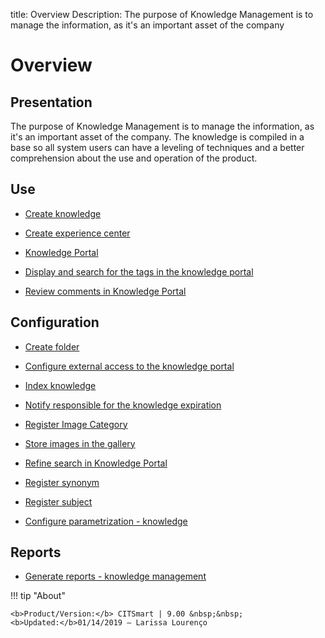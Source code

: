title: Overview
Description: The purpose of Knowledge Management is to manage the information, as it's an important asset of the company 
# Overview

Presentation
----------------

The purpose of Knowledge Management is to manage the information, as it's an
important asset of the company. The knowledge is compiled in a base so all
system users can have a leveling of techniques and a better comprehension about
the use and operation of the product.

Use
-------

- [Create knowledge](/en-us/citsmart-platform-8/processes/knowledge/use/create-knowledge.html)

- [Create experience center](/en-us/citsmart-platform-8/processes/knowledge/use/create-experience-center.html)

- [Knowledge Portal](/en-us/citsmart-platform-8/processes/knowledge/use/knowledge-portal.html)

- [Display and search for the tags in the knowledge portal](/en-us/citsmart-platform-8/processes/knowledge/use/display-tags-on-knowledge-portal.html)

- [Review comments in Knowledge Portal](/en-us/citsmart-platform-8/processes/knowledge/use/review-reviews.html)

Configuration
-----------------

- [Create folder](/en-us/citsmart-platform-8/processes/knowledge/configuration/create-folder.html)

- [Configure external access to the knowledge portal](/en-us/citsmart-platform-8/processes/knowledge/configuration/configure-external-access-knowledge-portal.html)

- [Index knowledge](/en-us/citsmart-platform-8/processes/knowledge/configuration/index-knowledge.html)

- [Notify responsible for the knowledge expiration](/en-us/citsmart-platform-8/processes/knowledge/configuration/notify-responsible-knowledge-expiration.html)

- [Register Image Category](/en-us/citsmart-platform-8/processes/knowledge/configuration/register-image-category.html)

- [Store images in the gallery](/en-us/citsmart-platform-8/processes/knowledge/configuration/store-images-gallery.html)

- [Refine search in Knowledge Portal](/en-us/citsmart-platform-8/processes/knowledge/configuration/refine-search-knowledge-portal.html)

- [Register synonym](/en-us/citsmart-platform-8/processes/knowledge/configuration/register-synonym.html)

- [Register subject](/en-us/citsmart-platform-8/processes/knowledge/configuration/register-subject.html)

- [Configure parametrization - knowledge](/en-us/citsmart-platform-8/platform-administration/parameters-list/configure-parametrization-knowledge.html)

Reports
-----------

- [Generate reports - knowledge management](/en-us/citsmart-platform-8/processes/knowledge/use/generate-reports-knowledge-management.html)

!!! tip "About"

    <b>Product/Version:</b> CITSmart | 9.00 &nbsp;&nbsp;
    <b>Updated:</b>01/14/2019 – Larissa Lourenço
